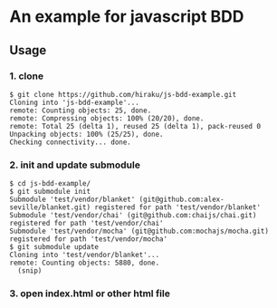 # An example for javascript BDD
## Usage
### 1. clone
    $ git clone https://github.com/hiraku/js-bdd-example.git
    Cloning into 'js-bdd-example'...
    remote: Counting objects: 25, done.
    remote: Compressing objects: 100% (20/20), done.
    remote: Total 25 (delta 1), reused 25 (delta 1), pack-reused 0
    Unpacking objects: 100% (25/25), done.
    Checking connectivity... done.

### 2. init and update submodule
    $ cd js-bdd-example/
    $ git submodule init
    Submodule 'test/vendor/blanket' (git@github.com:alex-seville/blanket.git) registered for path 'test/vendor/blanket'
    Submodule 'test/vendor/chai' (git@github.com:chaijs/chai.git) registered for path 'test/vendor/chai'
    Submodule 'test/vendor/mocha' (git@github.com:mochajs/mocha.git) registered for path 'test/vendor/mocha'
    $ git submodule update
    Cloning into 'test/vendor/blanket'...
    remote: Counting objects: 5880, done.
      (snip)

### 3. open index.html or other html file
